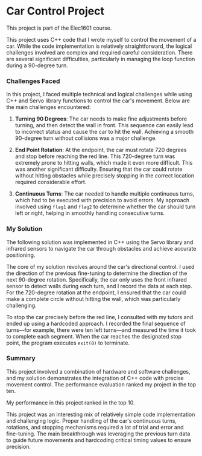 # Car Control Project

This project is part of the Elec1601 course.

This project uses C++ code that I wrote myself to control the movement of a car. While the code implementation is relatively straightforward, the logical challenges involved are complex and required careful consideration. There are several significant difficulties, particularly in managing the loop function during a 90-degree turn.

### Challenges Faced

In this project, I faced multiple technical and logical challenges while using C++ and Servo library functions to control the car's movement. Below are the main challenges encountered:

1. **Turning 90 Degrees**: The car needs to make fine adjustments before turning, and then detect the wall in front. This sequence can easily lead to incorrect status and cause the car to hit the wall. Achieving a smooth 90-degree turn without collisions was a major challenge.

2. **End Point Rotation**: At the endpoint, the car must rotate 720 degrees and stop before reaching the red line. This 720-degree turn was extremely prone to hitting walls, which made it even more difficult. This was another significant difficulty. Ensuring that the car could rotate without hitting obstacles while precisely stopping in the correct location required considerable effort.

3. **Continuous Turns**: The car needed to handle multiple continuous turns, which had to be executed with precision to avoid errors. My approach involved using `flag1` and `flag2` to determine whether the car should turn left or right, helping in smoothly handling consecutive turns.

### My Solution

The following solution was implemented in C++ using the Servo library and infrared sensors to navigate the car through obstacles and achieve accurate positioning.

The core of my solution revolves around the car's directional control. I used the direction of the previous fine-tuning to determine the direction of the next 90-degree rotation. Specifically, the car only uses the front infrared sensor to detect walls during each turn, and I record the data at each step. For the 720-degree rotation at the endpoint, I ensured that the car could make a complete circle without hitting the wall, which was particularly challenging.

To stop the car precisely before the red line, I consulted with my tutors and ended up using a hardcoded approach. I recorded the final sequence of turns—for example, there were ten left turns—and measured the time it took to complete each segment. When the car reaches the designated stop point, the program executes `exit(0)` to terminate.

### Summary

This project involved a combination of hardware and software challenges, and my solution demonstrates the integration of C++ code with precise movement control. The performance evaluation ranked my project in the top ten.

My performance in this project ranked in the top 10.

This project was an interesting mix of relatively simple code implementation and challenging logic. Proper handling of the car's continuous turns, rotations, and stopping mechanisms required a lot of trial and error and fine-tuning. The main breakthrough was leveraging the previous turn data to guide future movements and hardcoding critical timing values to ensure precision.

